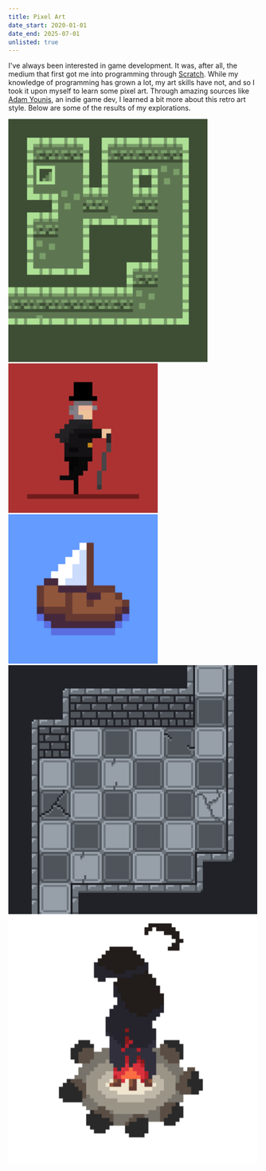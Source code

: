 ```yaml
---
title: Pixel Art
date_start: 2020-01-01
date_end: 2025-07-01
unlisted: true
---
```

I've always been interested in game development. It was, after all, the medium that first got me into programming through [Scratch](https://scratch.mit.edu). While my knowledge of programming has grown a lot, my art skills have not, and so I took it upon myself to learn some pixel art. Through amazing sources like [Adam Younis](https://www.youtube.com/c/AdamCYounis), an indie game dev, I learned a bit more about this retro art style. Below are some of the results of my explorations.

<img src="/assets/img/green.png" width="400px">

<img src="/assets/img/collector.gif" width="300px">

<img src="/assets/img/ship.png" width="300px">

<img src="/assets/img/grey.png" width="500px">

<img src="/assets/img/fire.gif" width="500px" style="background-color: #000">
